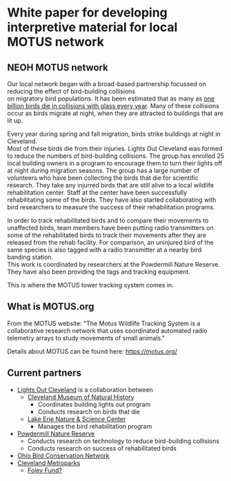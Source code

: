 # White paper for developing interpretive material for local MOTUS network

## NEOH MOTUS network

Our local network began with a broad-based partnership focussed on reducing the effect of bird-building collisions  
on migratory bird populations. It has been estimated that as many as 
[one billion birds die in collisions with glass every year](https://abcbirds.org/program/glass-collisions/). 
Many of these collisions occur as birds migrate at night, when they are attracted to buildings that are lit up.  

Every year during spring and fall migration, birds strike buildings at night in Cleveland.  
Most of these birds die from their injuries.  Lights Out Cleveland was formed to reduce the numbers of bird-building collisions.
The group has enrolled 25 local building owners in a program to encourage them to turn their lights off at night during migration 
seasons.  The group has a large number of volunteers who have been collecting the birds that die for scientific research.  They take 
any injurred birds that are still alive to a local wildlife rehabilitation center.  Staff at the center have been successfully 
rehabilitating some of the birds.  They have also started collaborating with bird researchers to measure the success of their 
rehabilitation programs.

In order to track rehabilitated birds and to compare their movements to unaffected birds, team members have been putting radio transmitters on 
some of the rehabilitated birds to track their movements after they are released from the rehab facility.  For comparison, an 
uninjured bird of the same species is also tagged with a radio transmitter at a nearby bird banding station.  
This work is coordinated by researchers at the Powdermill Nature Reserve.  They have also been providing the tags and tracking equipment.

This is where the MOTUS tower tracking system comes in.

## What is MOTUS.org

From the MOTUS website: "The Motus Wildlife Tracking System is a collaborative research network that uses 
coordinated automated radio telemetry arrays to study movements of small animals."

Details about MOTUS can be found here:  https://motus.org/

## Current partners

* [Lights Out Cleveland](https://ohiolightsout.org/cities/lights-out-cleveland/) is a collaboration between
  * [Cleveland Museum of Natural History](https://www.cmnh.org/)
    * Coordinates building lights out program
    * Conducts research on birds that die
  * [Lake Erie Nature & Science Center](https://www.lensc.org/)
    * Manages the bird rehabilitation program
* [Powdermill Nature Reserve](https://carnegiemnh.org/visit-powdermill/)
  * Conducts research on technology to reduce bird-building collisions
  * Conducts research on success of rehabilitated birds
* [Ohio Bird Conservation Network](https://obcinet.org/)
* [Cleveland Metroparks](https://clevelandmetroparks.com)
  * [Foley Fund?]()

